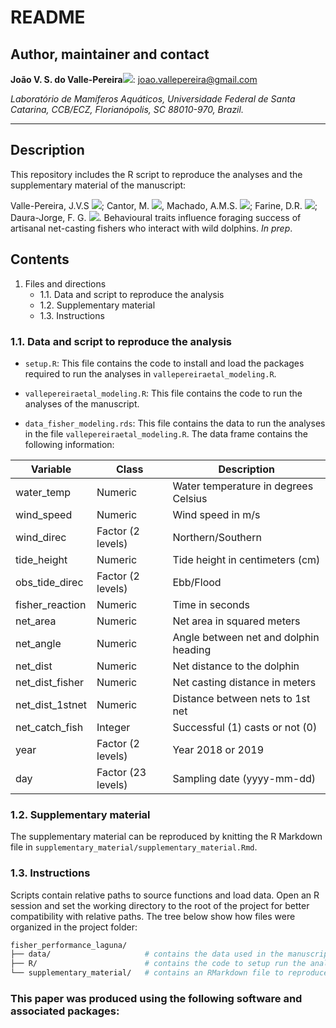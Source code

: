 # README #

## Author, maintainer and contact

**João V. S. do Valle-Pereira**[![](https://orcid.org/sites/default/files/images/orcid_16x16.png)](http://orcid.org/0000-0002-1880-9495): joao.vallepereira@gmail.com       

*Laboratório de Mamíferos Aquáticos, Universidade Federal de Santa Catarina, CCB/ECZ, Florianópolis, SC 88010-970, Brazil.*       


--------------------------------------
## Description

This repository includes the R script to reproduce the analyses and the supplementary material of the manuscript:     

Valle-Pereira, J.V.S [![](https://orcid.org/sites/default/files/images/orcid_16x16.png)](http://orcid.org/0000-0002-1880-9495); Cantor, M. [![](https://orcid.org/sites/default/files/images/orcid_16x16.png)](http://orcid.org/0000-0002-0019-5106), Machado, A.M.S. [![](https://orcid.org/sites/default/files/images/orcid_16x16.png)](http://orcid.org/0000-0001-6252-6890); Farine, D.R. [![](https://orcid.org/sites/default/files/images/orcid_16x16.png)](http://orcid.org/0000-0003-2208-7613); Daura-Jorge, F. G.  [![](https://orcid.org/sites/default/files/images/orcid_16x16.png)](http://orcid.org/0000-0003-2923-1446). Behavioural traits influence foraging success of artisanal net-casting fishers who interact with wild dolphins. *In prep*.


## Contents

1. Files and directions
    * 1.1. Data and script to reproduce the analysis
    * 1.2. Supplementary material
    * 1.3. Instructions

### 1.1. Data and script to reproduce the analysis

- `setup.R`: This file contains the code to install and load the packages required to run the analyses in `vallepereiraetal_modeling.R`.

- `vallepereiraetal_modeling.R`: This file contains the code to run the analyses of the manuscript.

- `data_fisher_modeling.rds`: This file contains the data to run the analyses in the file `vallepereiraetal_modeling.R`. The data frame contains the following information: 

| Variable        | Class              | Description                          |
|-----------------|--------------------|--------------------------------------|
| water_temp      | Numeric            | Water temperature in degrees Celsius |
| wind_speed      | Numeric            | Wind speed in m/s                    |
| wind_direc      | Factor (2 levels)  | Northern/Southern                     |
| tide_height     | Numeric            | Tide height in centimeters (cm)       |
| obs_tide_direc  | Factor (2 levels)  | Ebb/Flood                            |
| fisher_reaction | Numeric            | Time in seconds                      |
| net_area        | Numeric            | Net area in squared meters           |
| net_angle       | Numeric            | Angle between net and dolphin heading|
| net_dist        | Numeric            | Net distance to the dolphin          |
| net_dist_fisher | Numeric            | Net casting distance in meters       |
| net_dist_1stnet | Numeric            | Distance between nets to 1st net     |
| net_catch_fish  | Integer            | Successful (1) casts or not (0)      |
| year            | Factor (2 levels)  | Year 2018 or 2019                    |
| day             | Factor (23 levels) | Sampling date (yyyy-mm-dd)           |

### 1.2. Supplementary material

The supplementary material can be reproduced by knitting the R Markdown file in `supplementary_material/supplementary_material.Rmd`.

### 1.3. Instructions

Scripts contain relative paths to source functions and load data. Open an R session and set the working directory to the root of the project for better compatibility with relative paths. The tree below show how files were organized in the project folder:

```bash
fisher_performance_laguna/
├── data/                     # contains the data used in the manuscript
├── R/                        # contains the code to setup run the analyses
└── supplementary_material/   # contains an RMarkdown file to reproduce the supplementary material
```

### This paper was produced using the following software and associated packages:

